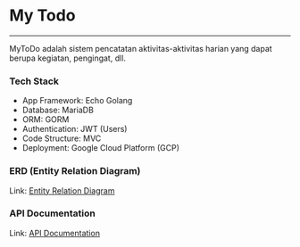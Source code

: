 # My Todo

---

MyToDo adalah sistem pencatatan aktivitas-aktivitas harian yang dapat berupa kegiatan, pengingat, dll.

### Tech Stack

- App Framework: Echo Golang
- Database: MariaDB
- ORM: GORM
- Authentication: JWT (Users)
- Code Structure: MVC
- Deployment: Google Cloud Platform (GCP)

### ERD (Entity Relation Diagram)

Link: [Entity Relation Diagram](https://viewer.diagrams.net/?tags=%7B%7D&highlight=0000ff&layers=1&nav=1&title=ERD%20MyTodo.drawio.png#R7V3Rcps4FP0aP7ZjwDjJ49qJu23T3WySbrpPHcUoWBOBXCHXdr5%2BJZCMjYINGRuYSJ3MFF1LF6R7ro45l5CeN45WnyiYz76RAOKe2w9WPe%2By57pO3%2FP5f8KyzixDZ5AZQooC2Sk33KEXqEZK6wIFMNnpyAjBDM13jVMSx3DKdmyAUrLc7fZE8O5Z5yCEmuFuCrBufUABm2XWc%2Fcst%2F8JUThTZ3aGF9knj2D6HFKyiOX5eq43Sf9lH0dA%2BZITTWYgIMstk3fV88aUEJYdRasxxGJt1bI9fF4%2F4Ovn4acv%2FyS%2FwPfR1%2Fu%2F%2Fv2QOZvUGbKZIYUxe7Pre2cC1jcD7wt6meAPk7%2Fvwl%2FPckj%2FN8ALuZzfE0jlfNlarTGf%2BlwcMvAoTKOEAcokFLw%2BN%2FDgMoBiPtS7dNI2xmCeoLR7ZpkhHFyDNVkw5Ui1Rk9oBYPbDAmiLwfFNXcmmsL5E3d%2BJy9GfAwwCmN%2BPOXLIc44ojDh13INEiZ7zFiE5aGcIKQMrgqAObCczibGPHcgiSCjaz5OeRnKtZNp41zI9jIHoXMubbNtAPrSCCTww43vPHr8QAawRjAdLZj7A3kr0DyaEYpeRPiwXO7t4KbtJYowiHkWgaBgGpF010iDhDAeE0wEAmISQw0EolNAyfwe0BAyaZgTFLN0HfwR%2F%2BErM%2B5%2F9Hs%2Bv9Yxbzt5m%2F%2BI7pSNSZwwysEmfEAe8yUUcR8xMpdOMXxS%2Fqlcd3H8SBgjUR1YlKeMDgsJA68iCrxTgcDVQHDztRQGfLIMAXzL92UQhzgLWrpNgzxor0T21bXerG9x4Yv5S%2FiyP%2BF0K52hIIA8l0fLGWLwbg6motOSM9Ubsrg8KfRwbcXHqxke6SxftNreAOb7VgwYzx%2FOPokW8811vh0GngYD3r1dGKhtO%2Bs7SniwURxeZyOHBZz4HcHJqjyt%2FaPippK7BoAzsCRSiUT6JySRYdsk4lcHQTN7BwyQ8tc4gwzMZJChhoEYRLDrHNIFZBjHGWeWM1rnjKq3nyfjjHPLGYWMMI8zLjQMwAggbEnjMDSMIw2lH1vWaJE1HLdt2nBqqJbvnzecknC9d%2BJwdNlyDpJkSWjnVatO4MM89tAFzjE%2FYUjklmSrV3uB4newemWVxybKV1nidLd%2B5ejao%2BEFLEP1R0cXIG0J601IMe%2FLgRUkm7i1PEAlrVexHF2SnLRNJa3eXBqqSjq6LLlIIP3ZfTrpBDyMow%2BliVn6aJM%2BWi9ouVaZ1JLCPPJQQd9CwfSQ0GQie5Thwzz20JVJyx6Ns0f7hS23hp5pAH2UhOvd04cuZ07TGFruOAwO87hD1zzvSUD280fPVrR6ekVr0K9IAJtfZDw%2BA1gZsomKVpY03a1ouboMaXZFyzVUh3R1HbL7EmSrFa0ypBj3xUCd0lLJSW8qD1BJ6xUtT5ckja5oeYaKkp4uStqKVnV4mEcfVpPsAH20XtHydEnSbPowVJT0XhElZU3LUkg1iJhHIbo0aSmkcQppv6zl1RA1DWCQknC9ewbRNc0IRuWFCiOpowQb5lGHrnta6mieOvy2qWNQQ8Q0gDouzKSOga5hBvyEPxmybxeqBBDj%2BGOgq52WP5rnj%2FPW%2BaOGivn%2B%2BSPLCgP5QxcxeWKzRWLJowI6zCOPCu%2ByhEEI1TMOfCOekZDEAF%2Fl1uwpiIw5HHc3RjAO%2FhCvsefNq9sIxGuBCzEdqEgFrhD7oXrz4%2F%2BE%2FaMvW5errW6XinV4dOn6x3Zja5Ro5sPSlhqXzU1MqBQv%2B94xn5AFncI9y6ne8K%2B4rrTf4Wd8nP4rCNkYKcSAod%2B709gDwxtBuFsALzwOqEEvm6kclcNOczQoOPLOCo6ypdAcHQ2%2FFXRXi9%2Bj47fCkwWN4ndQhN2p8csxAdZb3eQX2vILPi8mnL%2F3uor9B2c7%2FflBdgXHTaYK4vXRkym97TiUYm9MF5Wa%2FRqpeeoUUw8bHOaIw282aTbHhsfKsaKjI%2BWY3989j9%2Ffn2PF%2FoWcrJtjvJn%2FtZuse%2F4nhbyr%2FwE%3D)

### API Documentation

Link: [API Documentation](https://documenter.getpostman.com/view/18496939/2s9YXceQaA)

